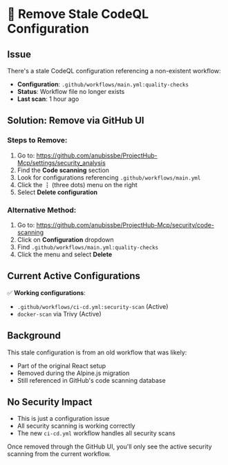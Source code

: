 # 🧹 Remove Stale CodeQL Configuration

## Issue
There's a stale CodeQL configuration referencing a non-existent workflow:
- **Configuration**: `.github/workflows/main.yml:quality-checks`
- **Status**: Workflow file no longer exists
- **Last scan**: 1 hour ago

## Solution: Remove via GitHub UI

### Steps to Remove:
1. Go to: https://github.com/anubissbe/ProjectHub-Mcp/settings/security_analysis
2. Find the **Code scanning** section
3. Look for configurations referencing `.github/workflows/main.yml`
4. Click the **⋮** (three dots) menu on the right
5. Select **Delete configuration**

### Alternative Method:
1. Go to: https://github.com/anubissbe/ProjectHub-Mcp/security/code-scanning
2. Click on **Configuration** dropdown
3. Find `.github/workflows/main.yml:quality-checks`
4. Click the menu and select **Delete**

## Current Active Configurations
✅ **Working configurations**:
- `.github/workflows/ci-cd.yml:security-scan` (Active)
- `docker-scan` via Trivy (Active)

## Background
This stale configuration is from an old workflow that was likely:
- Part of the original React setup
- Removed during the Alpine.js migration
- Still referenced in GitHub's code scanning database

## No Security Impact
- This is just a configuration issue
- All security scanning is working correctly
- The new `ci-cd.yml` workflow handles all security scans

Once removed through the GitHub UI, you'll only see the active security scanning from the current workflow.